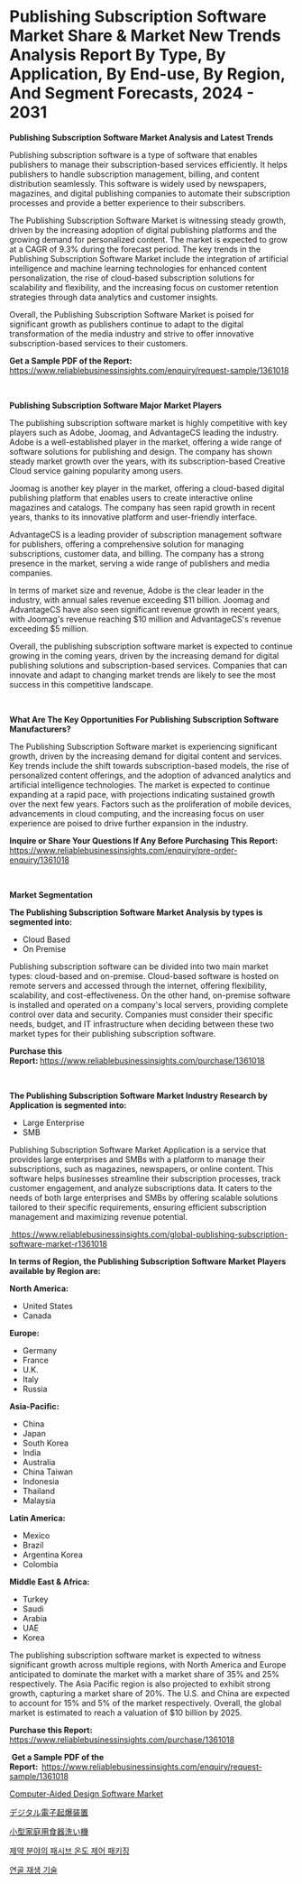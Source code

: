 <p><h1>Publishing Subscription Software Market Share & Market New Trends Analysis Report By Type, By Application, By End-use, By Region, And Segment Forecasts, 2024 - 2031</h1></p><p><strong>Publishing Subscription Software Market Analysis and Latest Trends</strong></p>
<p><p>Publishing subscription software is a type of software that enables publishers to manage their subscription-based services efficiently. It helps publishers to handle subscription management, billing, and content distribution seamlessly. This software is widely used by newspapers, magazines, and digital publishing companies to automate their subscription processes and provide a better experience to their subscribers.</p><p>The Publishing Subscription Software Market is witnessing steady growth, driven by the increasing adoption of digital publishing platforms and the growing demand for personalized content. The market is expected to grow at a CAGR of 9.3% during the forecast period. The key trends in the Publishing Subscription Software Market include the integration of artificial intelligence and machine learning technologies for enhanced content personalization, the rise of cloud-based subscription solutions for scalability and flexibility, and the increasing focus on customer retention strategies through data analytics and customer insights.</p><p>Overall, the Publishing Subscription Software Market is poised for significant growth as publishers continue to adapt to the digital transformation of the media industry and strive to offer innovative subscription-based services to their customers.</p></p>
<p><strong>Get a Sample PDF of the Report:&nbsp;</strong> <a href="https://www.reliablebusinessinsights.com/enquiry/request-sample/1361018">https://www.reliablebusinessinsights.com/enquiry/request-sample/1361018</a></p>
<p>&nbsp;</p>
<p><strong>Publishing Subscription Software Major Market Players</strong></p>
<p><p>The publishing subscription software market is highly competitive with key players such as Adobe, Joomag, and AdvantageCS leading the industry. Adobe is a well-established player in the market, offering a wide range of software solutions for publishing and design. The company has shown steady market growth over the years, with its subscription-based Creative Cloud service gaining popularity among users.</p><p>Joomag is another key player in the market, offering a cloud-based digital publishing platform that enables users to create interactive online magazines and catalogs. The company has seen rapid growth in recent years, thanks to its innovative platform and user-friendly interface.</p><p>AdvantageCS is a leading provider of subscription management software for publishers, offering a comprehensive solution for managing subscriptions, customer data, and billing. The company has a strong presence in the market, serving a wide range of publishers and media companies.</p><p>In terms of market size and revenue, Adobe is the clear leader in the industry, with annual sales revenue exceeding $11 billion. Joomag and AdvantageCS have also seen significant revenue growth in recent years, with Joomag's revenue reaching $10 million and AdvantageCS's revenue exceeding $5 million.</p><p>Overall, the publishing subscription software market is expected to continue growing in the coming years, driven by the increasing demand for digital publishing solutions and subscription-based services. Companies that can innovate and adapt to changing market trends are likely to see the most success in this competitive landscape.</p></p>
<p>&nbsp;</p>
<p><strong>What Are The Key Opportunities For Publishing Subscription Software Manufacturers?</strong></p>
<p><p>The Publishing Subscription Software market is experiencing significant growth, driven by the increasing demand for digital content and services. Key trends include the shift towards subscription-based models, the rise of personalized content offerings, and the adoption of advanced analytics and artificial intelligence technologies. The market is expected to continue expanding at a rapid pace, with projections indicating sustained growth over the next few years. Factors such as the proliferation of mobile devices, advancements in cloud computing, and the increasing focus on user experience are poised to drive further expansion in the industry.</p></p>
<p><strong>Inquire or Share Your Questions If Any Before Purchasing This Report:</strong> <a href="https://www.reliablebusinessinsights.com/enquiry/pre-order-enquiry/1361018">https://www.reliablebusinessinsights.com/enquiry/pre-order-enquiry/1361018</a></p>
<p>&nbsp;</p>
<p><strong>Market Segmentation</strong></p>
<p><strong>The Publishing Subscription Software Market Analysis by types is segmented into:</strong></p>
<p><ul><li>Cloud Based</li><li>On Premise</li></ul></p>
<p><p>Publishing subscription software can be divided into two main market types: cloud-based and on-premise. Cloud-based software is hosted on remote servers and accessed through the internet, offering flexibility, scalability, and cost-effectiveness. On the other hand, on-premise software is installed and operated on a company's local servers, providing complete control over data and security. Companies must consider their specific needs, budget, and IT infrastructure when deciding between these two market types for their publishing subscription software.</p></p>
<p><strong>Purchase this Report:&nbsp;</strong><a href="https://www.reliablebusinessinsights.com/purchase/1361018">https://www.reliablebusinessinsights.com/purchase/1361018</a></p>
<p>&nbsp;</p>
<p><strong>The Publishing Subscription Software Market Industry Research by Application is segmented into:</strong></p>
<p><ul><li>Large Enterprise</li><li>SMB</li></ul></p>
<p><p>Publishing Subscription Software Market Application is a service that provides large enterprises and SMBs with a platform to manage their subscriptions, such as magazines, newspapers, or online content. This software helps businesses streamline their subscription processes, track customer engagement, and analyze subscriptions data. It caters to the needs of both large enterprises and SMBs by offering scalable solutions tailored to their specific requirements, ensuring efficient subscription management and maximizing revenue potential.</p></p>
<p><a href="https://www.reliablebusinessinsights.com/global-publishing-subscription-software-market-r1361018">&nbsp;https://www.reliablebusinessinsights.com/global-publishing-subscription-software-market-r1361018</a></p>
<p><strong>In terms of Region, the Publishing Subscription Software Market Players available by Region are:</strong></p>
<p>
    <p> <strong> North America: </strong>
        <ul>
            <li>United States</li>
            <li>Canada</li>
        </ul>
        </p> 
    <p> <strong> Europe: </strong>
        <ul>
            <li>Germany</li>
            <li>France</li>
            <li>U.K.</li>
            <li>Italy</li>
            <li>Russia</li>
        </ul>
        </p> 
    <p> <strong> Asia-Pacific: </strong>
        <ul>
            <li>China</li>
            <li>Japan</li>
            <li>South Korea</li>
            <li>India</li>
            <li>Australia</li>
            <li>China Taiwan</li>
            <li>Indonesia</li>
            <li>Thailand</li>
            <li>Malaysia</li>
        </ul>
        </p> 
    <p> <strong> Latin America: </strong>
        <ul>
            <li>Mexico</li>
            <li>Brazil</li>
            <li>Argentina Korea</li>
            <li>Colombia</li>
        </ul>
        </p> 
    <p> <strong> Middle East & Africa: </strong>
        <ul>
            <li>Turkey</li>
            <li>Saudi</li>
            <li>Arabia</li>
            <li>UAE</li>
            <li>Korea</li>
        </ul>
    </p>
    </p>
<p><p>The publishing subscription software market is expected to witness significant growth across multiple regions, with North America and Europe anticipated to dominate the market with a market share of 35% and 25% respectively. The Asia Pacific region is also projected to exhibit strong growth, capturing a market share of 20%. The U.S. and China are expected to account for 15% and 5% of the market respectively. Overall, the global market is estimated to reach a valuation of $10 billion by 2025.</p></p>
<p><strong>Purchase this Report: </strong><a href="https://www.reliablebusinessinsights.com/purchase/1361018">https://www.reliablebusinessinsights.com/purchase/1361018</a></p>
<p>&nbsp;<strong>Get a Sample PDF of the Report:&nbsp;&nbsp;</strong><a href="https://www.reliablebusinessinsights.com/enquiry/request-sample/1361018">https://www.reliablebusinessinsights.com/enquiry/request-sample/1361018</a></p>
<p><strong></strong></p>
<p><p><a href="https://github.com/RyleeBauch2023/Market-Research-Report-List-1/blob/main/computer-aided-design-software-market.md">Computer-Aided Design Software Market</a></p><p><a href="https://github.com/oafhukehf4709715/Market-Research-Report-List-2/blob/main/610226289641.md">デジタル電子起爆装置</a></p><p><a href="https://github.com/LuzHills1972/Market-Research-Report-List-1/blob/main/514236589640.md">小型家庭用食器洗い機</a></p><p><a href="https://github.com/fatmarawatan39/Market-Research-Report-List-1/blob/main/853439982258.md">제약 분야의 패시브 온도 제어 패키징</a></p><p><a href="https://github.com/ConstantinVon/Market-Research-Report-List-1/blob/main/541334882257.md">연골 재생 기술</a></p></p>